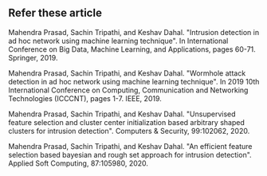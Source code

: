 
Refer these article
-------------------

Mahendra Prasad, Sachin Tripathi, and Keshav Dahal. "Intrusion detection in ad hoc network using machine learning technique". In International Conference on Big Data, Machine Learning, and Applications, pages 60-71. Springer, 2019.

Mahendra Prasad, Sachin Tripathi, and Keshav Dahal. "Wormhole attack detection in ad hoc network using machine learning technique". In 2019 10th International Conference on Computing, Communication and Networking Technologies (ICCCNT), pages 1-7. IEEE, 2019.

Mahendra Prasad, Sachin Tripathi, and Keshav Dahal. "Unsupervised feature selection and cluster center initialization based arbitrary shaped clusters for intrusion detection". Computers & Security, 99:102062, 2020.

Mahendra Prasad, Sachin Tripathi, and Keshav Dahal. "An efficient feature selection based bayesian and rough set approach for intrusion detection". Applied Soft Computing, 87:105980, 2020.
